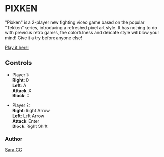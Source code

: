 # PIXKEN

"Pixken" is a 2-player new fighting video game based on the popular "Tekken" series, introducing a refreshed pixel art style. It has nothing to do with previous retro games, the colorfulness and delicate style will blow your mind! Give it a try before anyone else!

[Play it here!](https://sara-cg.github.io/project-1/)

## Controls

* Player 1:<br/>
**Right**: D<br/>
**Left**: A<br/>
**Attack**: X<br/>
**Block**: C

* Player 2:<br/>
**Right**: Right Arrow<br/>
**Left**: Left Arrow<br/>
**Attack**: Enter<br/>
**Block**: Right Shift

### Author

[Sara CG](mailto:correasg.sara@gmail.com)
